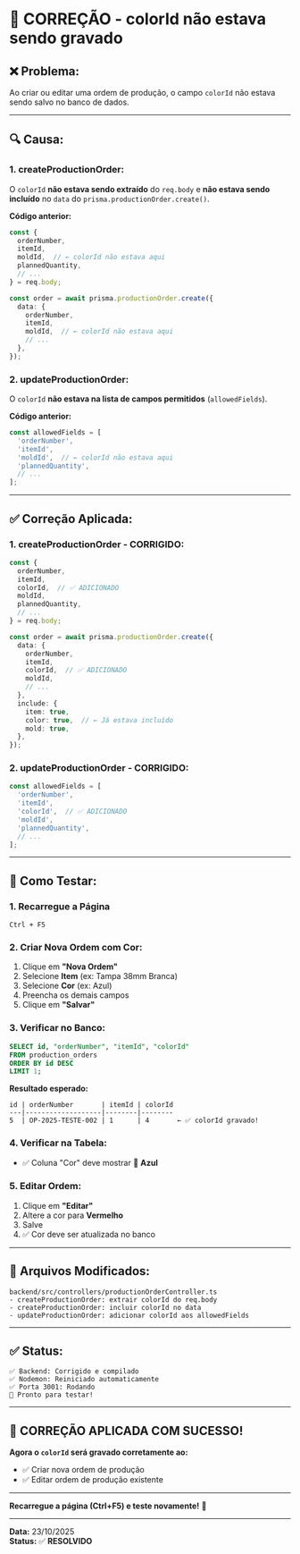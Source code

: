 # 🔧 **CORREÇÃO - colorId não estava sendo gravado**

## ❌ **Problema:**
Ao criar ou editar uma ordem de produção, o campo `colorId` não estava sendo salvo no banco de dados.

---

## 🔍 **Causa:**

### **1. createProductionOrder:**
O `colorId` **não estava sendo extraído** do `req.body` e **não estava sendo incluído** no `data` do `prisma.productionOrder.create()`.

**Código anterior:**
```typescript
const { 
  orderNumber, 
  itemId, 
  moldId,  // ← colorId não estava aqui
  plannedQuantity, 
  // ...
} = req.body;

const order = await prisma.productionOrder.create({
  data: {
    orderNumber,
    itemId,
    moldId,  // ← colorId não estava aqui
    // ...
  },
});
```

### **2. updateProductionOrder:**
O `colorId` **não estava na lista de campos permitidos** (`allowedFields`).

**Código anterior:**
```typescript
const allowedFields = [
  'orderNumber',
  'itemId',
  'moldId',  // ← colorId não estava aqui
  'plannedQuantity',
  // ...
];
```

---

## ✅ **Correção Aplicada:**

### **1. createProductionOrder - CORRIGIDO:**
```typescript
const { 
  orderNumber, 
  itemId,
  colorId,  // ✅ ADICIONADO
  moldId, 
  plannedQuantity, 
  // ...
} = req.body;

const order = await prisma.productionOrder.create({
  data: {
    orderNumber,
    itemId,
    colorId,  // ✅ ADICIONADO
    moldId,
    // ...
  },
  include: {
    item: true,
    color: true,  // ← Já estava incluído
    mold: true,
  },
});
```

### **2. updateProductionOrder - CORRIGIDO:**
```typescript
const allowedFields = [
  'orderNumber',
  'itemId',
  'colorId',  // ✅ ADICIONADO
  'moldId',
  'plannedQuantity',
  // ...
];
```

---

## 🧪 **Como Testar:**

### **1. Recarregue a Página**
```
Ctrl + F5
```

### **2. Criar Nova Ordem com Cor:**
1. Clique em **"Nova Ordem"**
2. Selecione **Item** (ex: Tampa 38mm Branca)
3. Selecione **Cor** (ex: Azul)
4. Preencha os demais campos
5. Clique em **"Salvar"**

### **3. Verificar no Banco:**
```sql
SELECT id, "orderNumber", "itemId", "colorId" 
FROM production_orders 
ORDER BY id DESC 
LIMIT 1;
```

**Resultado esperado:**
```
id | orderNumber       | itemId | colorId
---|-------------------|--------|--------
5  | OP-2025-TESTE-002 | 1      | 4       ← ✅ colorId gravado!
```

### **4. Verificar na Tabela:**
- ✅ Coluna "Cor" deve mostrar 🔵 **Azul**

### **5. Editar Ordem:**
1. Clique em **"Editar"**
2. Altere a cor para **Vermelho**
3. Salve
4. ✅ Cor deve ser atualizada no banco

---

## 📝 **Arquivos Modificados:**

```
backend/src/controllers/productionOrderController.ts
- createProductionOrder: extrair colorId do req.body
- createProductionOrder: incluir colorId no data
- updateProductionOrder: adicionar colorId aos allowedFields
```

---

## ✅ **Status:**

```
✅ Backend: Corrigido e compilado
✅ Nodemon: Reiniciado automaticamente
✅ Porta 3001: Rodando
🎯 Pronto para testar!
```

---

## 🎉 **CORREÇÃO APLICADA COM SUCESSO!**

**Agora o `colorId` será gravado corretamente ao:**
- ✅ Criar nova ordem de produção
- ✅ Editar ordem de produção existente

---

**Recarregue a página (Ctrl+F5) e teste novamente!** 🚀

---

**Data:** 23/10/2025  
**Status:** ✅ **RESOLVIDO**

